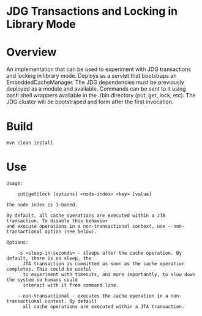 # JDG Transactions and Locking in Library Mode

# Overview

An implementation that can be used to experiment with JDG transactions and locking in library mode.
Deploys as a servlet that bootstraps an EmbeddedCacheManager. The JDG dependencies must be previously
deployed as a module and available. Commands can be sent to it using bash shell wrappers available
in the ./bin directory (put, get, lock, etc). The JDG cluster will be bootstraped and form after 
the first invocation.


# Build

```
mvn clean install
```

# Use

````
Usage:

    put|get|lock [options] <node-index> <key> [value]

The node index is 1-based.

By default, all cache operations are executed within a JTA transaction. To disable this behavior
and execute operations in a non-transactional context, use --non-transactional option (see below).

Options:

    -s <sleep-in-seconds> - sleeps after the cache operation. By default, there is no sleep, the
      JTA transaction is committed as soon as the cache operation completes. This could be useful
      to experiment with timeouts, and more importantly, to slow down the system so humans could
      interact with it from command line.

    --non-transactional - executes the cache operation in a non-transactional context. By default
      all cache operations are executed within a JTA transaction.

````

